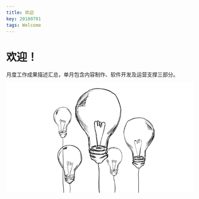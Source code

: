 ```yaml
---
title: 欢迎
key: 20180701
tags: Welcome
---
```


# 欢迎！

月度工作成果描述汇总，单月包含内容制作、软件开发及运营支撑三部分。

![avatar](https://github.com/Xiyue-team/doc_monthlyreport/blob/master/2018/images/welcome.png)
